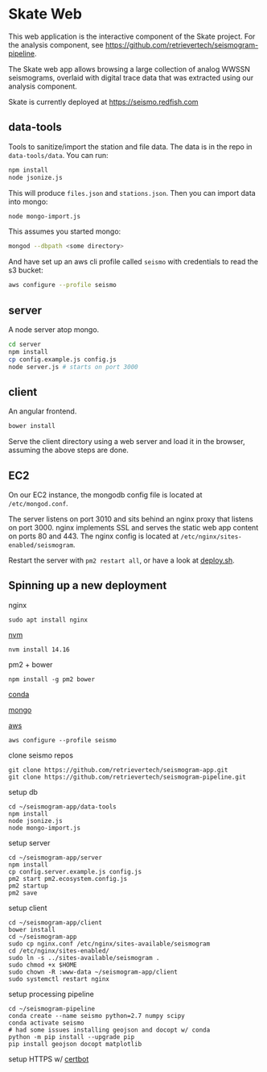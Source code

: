 Skate Web
==============

This web application is the interactive component of the Skate project. For the analysis component, see https://github.com/retrievertech/seismogram-pipeline.

The Skate web app allows browsing a large collection of analog WWSSN seismograms, overlaid with digital trace data that was extracted using our analysis component.

Skate is currently deployed at https://seismo.redfish.com

data-tools
----------
Tools to sanitize/import the station and file data. The data is in the repo in `data-tools/data`. You can run:
```sh
npm install
node jsonize.js
```

This will produce `files.json` and `stations.json`. Then you can import data into mongo:
```sh
node mongo-import.js
```

This assumes you started mongo:
```sh
mongod --dbpath <some directory>
```

And have set up an aws cli profile called `seismo` with credentials to read the s3 bucket:
```sh
aws configure --profile seismo
```

server
------
A node server atop mongo.
```sh
cd server
npm install
cp config.example.js config.js
node server.js # starts on port 3000
```

client
------
An angular frontend.
```sh
bower install
```
Serve the client directory using a web server and load it in the browser, assuming the above steps are done.

EC2
---
On our EC2 instance, the mongodb config file is located at `/etc/mongod.conf`.

The server listens on port 3010 and sits behind an nginx proxy that listens on port 3000.
nginx implements SSL and serves the static web app content on ports 80 and 443.
The nginx config is located at `/etc/nginx/sites-enabled/seismogram`.

Restart the server with `pm2 restart all`, or have a look at [deploy.sh](deploy.sh).


Spinning up a new deployment
---

nginx
```
sudo apt install nginx
```

[nvm](https://github.com/nvm-sh/nvm#installing-and-updating)
```
nvm install 14.16
```

pm2 + bower
```
npm install -g pm2 bower
```

[conda](https://docs.conda.io/projects/conda/en/latest/user-guide/install/linux.html)


[mongo](https://www.mongodb.com/docs/manual/tutorial/install-mongodb-on-ubuntu/)


[aws](https://docs.aws.amazon.com/cli/latest/userguide/getting-started-install.html#cliv2-linux-install)
```
aws configure --profile seismo
```


clone seismo repos
```
git clone https://github.com/retrievertech/seismogram-app.git
git clone https://github.com/retrievertech/seismogram-pipeline.git
```

setup db
```
cd ~/seismogram-app/data-tools
npm install
node jsonize.js
node mongo-import.js
```

setup server
```
cd ~/seismogram-app/server
npm install
cp config.server.example.js config.js
pm2 start pm2.ecosystem.config.js
pm2 startup
pm2 save
```

setup client
```
cd ~/seismogram-app/client
bower install
cd ~/seismogram-app
sudo cp nginx.conf /etc/nginx/sites-available/seismogram
cd /etc/nginx/sites-enabled/
sudo ln -s ../sites-available/seismogram .
sudo chmod +x $HOME
sudo chown -R :www-data ~/seismogram-app/client
sudo systemctl restart nginx
```

setup processing pipeline
```
cd ~/seismogram-pipeline
conda create --name seismo python=2.7 numpy scipy
conda activate seismo
# had some issues installing geojson and docopt w/ conda
python -m pip install --upgrade pip
pip install geojson docopt matplotlib
```

setup HTTPS w/ [certbot](https://certbot.eff.org/)

